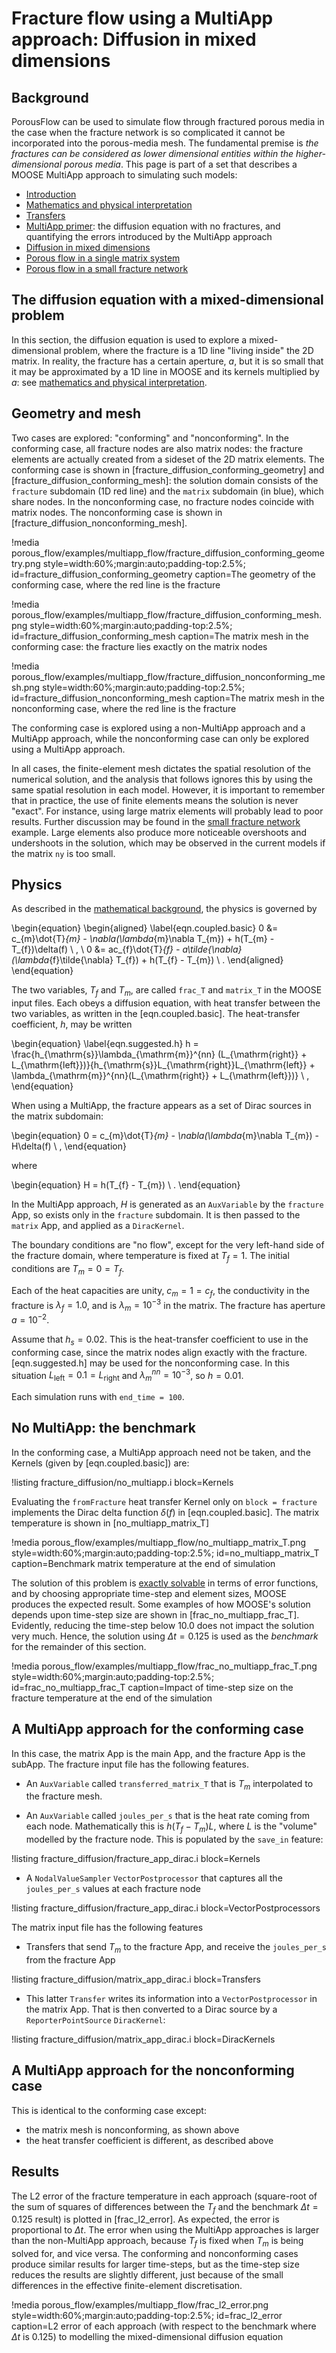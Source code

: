# Fracture flow using a MultiApp approach: Diffusion in mixed dimensions

## Background

PorousFlow can be used to simulate flow through fractured porous media in the case when the fracture network is so complicated it cannot be incorporated into the porous-media mesh.  The fundamental premise is *the fractures can be considered as lower dimensional entities within the higher-dimensional porous media*.  This page is part of a set that describes a MOOSE MultiApp approach to simulating such models:

- [Introduction](multiapp_fracture_flow_introduction.md)
- [Mathematics and physical interpretation](multiapp_fracture_flow_equations.md)
- [Transfers](multiapp_fracture_flow_transfers.md)
- [MultiApp primer](multiapp_fracture_flow_primer.md): the diffusion equation with no fractures, and quantifying the errors introduced by the MultiApp approach
- [Diffusion in mixed dimensions](multiapp_fracture_flow_diffusion.md)
- [Porous flow in a single matrix system](multiapp_fracture_flow_PorousFlow_2D.md)
- [Porous flow in a small fracture network](multiapp_fracture_flow_PorousFlow_3D.md)

## The diffusion equation with a mixed-dimensional problem

In this section, the diffusion equation is used to explore a mixed-dimensional problem, where the fracture is a 1D line "living inside" the 2D matrix.  In reality, the fracture has a certain aperture, $a$, but it is so small that it may be approximated by a 1D line in MOOSE and its kernels multiplied by $a$: see [mathematics and physical interpretation](multiapp_fracture_flow_equations.md).

## Geometry and mesh

Two cases are explored: "conforming" and "nonconforming".   In the conforming case, all fracture nodes are also matrix nodes: the fracture elements are actually created from a sideset of the 2D matrix elements.  The conforming case is shown in [fracture_diffusion_conforming_geometry] and [fracture_diffusion_conforming_mesh]: the solution domain consists of the `fracture` subdomain (1D red line) and the `matrix` subdomain (in blue), which share nodes.  In the nonconforming case, no fracture nodes coincide with matrix nodes.  The nonconforming case is shown in [fracture_diffusion_nonconforming_mesh].

!media porous_flow/examples/multiapp_flow/fracture_diffusion_conforming_geometry.png
	style=width:60%;margin:auto;padding-top:2.5%;
	id=fracture_diffusion_conforming_geometry
	caption=The geometry of the conforming case, where the red line is the fracture

!media porous_flow/examples/multiapp_flow/fracture_diffusion_conforming_mesh.png
	style=width:60%;margin:auto;padding-top:2.5%;
	id=fracture_diffusion_conforming_mesh
	caption=The matrix mesh in the conforming case: the fracture lies exactly on the matrix nodes

!media porous_flow/examples/multiapp_flow/fracture_diffusion_nonconforming_mesh.png
	style=width:60%;margin:auto;padding-top:2.5%;
	id=fracture_diffusion_nonconforming_mesh
	caption=The matrix mesh in the nonconforming case, where the red line is the fracture

The conforming case is explored using a non-MultiApp approach and a MultiApp approach, while the nonconforming case can only be explored using a MultiApp approach.

In all cases, the finite-element mesh dictates the spatial resolution of the numerical solution, and the analysis that follows ignores this by using the same spatial resolution in each model.  However, it is important to remember that in practice, the use of finite elements means the solution is never "exact".  For instance, using large matrix elements will probably lead to poor results.  Further discussion may be found in the [small fracture network](multiapp_fracture_flow_PorousFlow_3D.md) example.  Large elements also produce more noticeable overshoots and undershoots in the solution, which may be observed in the current models if the matrix `ny` is too small.

## Physics

As described in the [mathematical background](multiapp_fracture_flow_equations.md), the physics is governed by

\begin{equation}
\begin{aligned}
\label{eqn.coupled.basic}
0 &=  c_{m}\dot{T}_{m} -  \nabla(\lambda_{m}\nabla T_{m}) +  h(T_{m} - T_{f})\delta(f) \ , \\
0 &= ac_{f}\dot{T}_{f} - a\tilde{\nabla}(\lambda_{f}\tilde{\nabla} T_{f}) + h(T_{f} - T_{m}) \ .
\end{aligned}
\end{equation}

The two variables, $T_{f}$ and $T_{m}$, are called `frac_T` and `matrix_T` in the MOOSE input files.  Each obeys a diffusion equation, with heat transfer between the two variables, as written in the [eqn.coupled.basic].  The heat-transfer coefficient, $h$, may be written

\begin{equation}
\label{eqn.suggested.h}
h = \frac{h_{\mathrm{s}}\lambda_{\mathrm{m}}^{nn} (L_{\mathrm{right}} + L_{\mathrm{left}})}{h_{\mathrm{s}}L_{\mathrm{right}}L_{\mathrm{left}} + \lambda_{\mathrm{m}}^{nn}(L_{\mathrm{right}} + L_{\mathrm{left}})} \ ,
\end{equation}

When using a MultiApp, the fracture appears as a set of Dirac sources in the matrix subdomain:

\begin{equation}
0 = c_{m}\dot{T}_{m} - \nabla(\lambda_{m}\nabla T_{m}) - H\delta(f) \ ,
\end{equation}

where

\begin{equation}
H = h(T_{f} - T_{m}) \ .
\end{equation}

In the MultiApp approach, $H$ is generated as an `AuxVariable` by the `fracture` App, so exists only in the `fracture` subdomain.  It is then passed to the `matrix` App, and applied as a `DiracKernel`.

The boundary conditions are "no flow", except for the very left-hand side of the fracture domain, where temperature is fixed at $T_{f} = 1$.  The initial conditions are $T_{m} = 0 = T_{f}$.

Each of the heat capacities are unity, $c_{m} = 1 = c_{f}$, the conductivity in the fracture is $\lambda_{f} = 1.0$, and is $\lambda_{m} = 10^{-3}$ in the matrix.  The fracture has aperture $a=10^{-2}$.

Assume that $h_{s} = 0.02$.  This is the heat-transfer coefficient to use in the conforming case, since the matrix nodes align exactly with the fracture.  [eqn.suggested.h] may be used for the nonconforming case.  In this situation $L_{\mathrm{left}} = 0.1 = L_{\mathrm{right}}$ and $\lambda_{m}^{nn} = 10^{-3}$, so $h = 0.01$.

Each simulation runs with `end_time = 100`.


## No MultiApp: the benchmark

In the conforming case, a MultiApp approach need not be taken, and the Kernels (given by [eqn.coupled.basic]) are:

!listing fracture_diffusion/no_multiapp.i block=Kernels

Evaluating the `fromFracture` heat transfer Kernel only on `block = fracture` implements the Dirac delta function $\delta(f)$ in [eqn.coupled.basic].  The matrix temperature is shown in [no_multiapp_matrix_T]

!media porous_flow/examples/multiapp_flow/no_multiapp_matrix_T.png
	style=width:60%;margin:auto;padding-top:2.5%;
	id=no_multiapp_matrix_T
	caption=Benchmark matrix temperature at the end of simulation

The solution of this problem is [exactly solvable](https://github.com/idaholab/moose/blob/master/modules/misc/doc/fracture_flow) in terms of error functions, and by choosing appropriate time-step and element sizes, MOOSE produces the expected result.  Some examples of how MOOSE's solution depends upon time-step size are shown in [frac_no_multiapp_frac_T].  Evidently, reducing the time-step below 10.0 does not impact the solution very much.  Hence, the solution using $\Delta t = 0.125$ is used as the *benchmark* for the remainder of this section.

!media porous_flow/examples/multiapp_flow/frac_no_multiapp_frac_T.png
	style=width:60%;margin:auto;padding-top:2.5%;
	id=frac_no_multiapp_frac_T
	caption=Impact of time-step size on the fracture temperature at the end of the simulation

## A MultiApp approach for the conforming case

In this case, the matrix App is the main App, and the fracture App is the subApp.  The fracture input file has the following features.

- An `AuxVariable` called `transferred_matrix_T` that is $T_{m}$ interpolated to the fracture mesh.

- An `AuxVariable` called `joules_per_s` that is the heat rate coming from each node.  Mathematically this is $h(T_{f} - T_{m})L$, where $L$ is the "volume" modelled by the fracture node.  This is populated by the `save_in` feature:

!listing fracture_diffusion/fracture_app_dirac.i block=Kernels

- A `NodalValueSampler` `VectorPostprocessor` that captures all the `joules_per_s` values at each fracture node

!listing fracture_diffusion/fracture_app_dirac.i block=VectorPostprocessors

The matrix input file has the following features

- Transfers that send $T_{m}$ to the fracture App, and receive the `joules_per_s` from the fracture App

!listing fracture_diffusion/matrix_app_dirac.i block=Transfers

- This latter `Transfer` writes its information into a `VectorPostprocessor` in the matrix App.  That is then converted to a Dirac source by a `ReporterPointSource` `DiracKernel`:

!listing fracture_diffusion/matrix_app_dirac.i block=DiracKernels

## A MultiApp approach for the nonconforming case

This is identical to the conforming case except:

- the matrix mesh is nonconforming, as shown above
- the heat transfer coefficient is different, as described above

## Results

The L2 error of the fracture temperature in each approach (square-root of the sum of squares of differences between the $T_{f}$ and the benchmark $\Delta t = 0.125$ result) is plotted in [frac_l2_error].  As expected, the error is proportional to $\Delta t$.  The error when using the MultiApp approaches is larger than the non-MultiApp approach, because $T_{f}$ is fixed when $T_{m}$ is being solved for, and vice versa.  The conforming and nonconforming cases produce similar results for larger time-steps, but as the time-step size reduces the results are slightly different, just because of the small differences in the effective finite-element discretisation.

!media porous_flow/examples/multiapp_flow/frac_l2_error.png
	style=width:60%;margin:auto;padding-top:2.5%;
	id=frac_l2_error
	caption=L2 error of each approach (with respect to the benchmark where $\Delta t$ is 0.125) to modelling the mixed-dimensional diffusion equation
